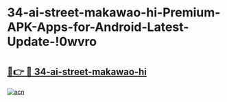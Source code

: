 # 34-ai-street-makawao-hi-Premium-APK-Apps-for-Android-Latest-Update-!0wvro

# <h2><a href="https://wa3r5u.esa.edu.pl?title=34-ai-street-makawao-hi&ref=0wvro">🔗👉 🔴 34-ai-street-makawao-hi</a></h2>

[![acn](https://github.com/user-attachments/assets/0f9c940e-d8b0-45ae-aac7-cd30a18b3e1c)](https://wa3r5u.esa.edu.pl?title=34-ai-street-makawao-hi&ref=0wvro)

